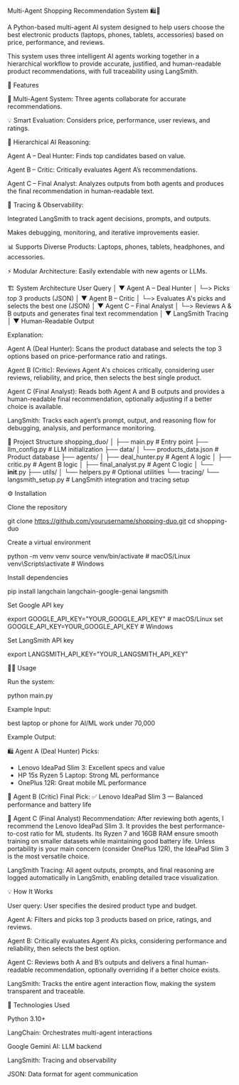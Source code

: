 Multi-Agent Shopping Recommendation System 🛍️🤖

A Python-based multi-agent AI system designed to help users choose the best electronic products (laptops, phones, tablets, accessories) based on price, performance, and reviews.

This system uses three intelligent AI agents working together in a hierarchical workflow to provide accurate, justified, and human-readable product recommendations, with full traceability using LangSmith.

🚀 Features

🛒 Multi-Agent System: Three agents collaborate for accurate recommendations.

💡 Smart Evaluation: Considers price, performance, user reviews, and ratings.

🤖 Hierarchical AI Reasoning:

Agent A – Deal Hunter: Finds top candidates based on value.

Agent B – Critic: Critically evaluates Agent A’s recommendations.

Agent C – Final Analyst: Analyzes outputs from both agents and produces the final recommendation in human-readable text.

🧭 Tracing & Observability:

Integrated LangSmith to track agent decisions, prompts, and outputs.

Makes debugging, monitoring, and iterative improvements easier.

📊 Supports Diverse Products: Laptops, phones, tablets, headphones, and accessories.

⚡ Modular Architecture: Easily extendable with new agents or LLMs.

🏗️ System Architecture
User Query
   │
   ▼
Agent A – Deal Hunter
   │
   └─> Picks top 3 products (JSON)
   │
   ▼
Agent B – Critic
   │
   └─> Evaluates A's picks and selects the best one (JSON)
   │
   ▼
Agent C – Final Analyst
   │
   └─> Reviews A & B outputs and generates final text recommendation
   │
   ▼
LangSmith Tracing
   │
   ▼
Human-Readable Output


Explanation:

Agent A (Deal Hunter): Scans the product database and selects the top 3 options based on price-performance ratio and ratings.

Agent B (Critic): Reviews Agent A's choices critically, considering user reviews, reliability, and price, then selects the best single product.

Agent C (Final Analyst): Reads both Agent A and B outputs and provides a human-readable final recommendation, optionally adjusting if a better choice is available.

LangSmith: Tracks each agent’s prompt, output, and reasoning flow for debugging, analysis, and performance monitoring.

📂 Project Structure
shopping_duo/
│
├── main.py                 # Entry point
├── llm_config.py           # LLM initialization
├── data/
│   └── products_data.json  # Product database
├── agents/
│   ├── deal_hunter.py      # Agent A logic
│   ├── critic.py           # Agent B logic
│   ├── final_analyst.py    # Agent C logic
│   └── __init__.py
├── utils/
│   └── helpers.py          # Optional utilities
└── tracing/
    └── langsmith_setup.py  # LangSmith integration and tracing setup

⚙️ Installation

Clone the repository

git clone https://github.com/yourusername/shopping-duo.git
cd shopping-duo


Create a virtual environment

python -m venv venv
source venv/bin/activate  # macOS/Linux
venv\Scripts\activate     # Windows


Install dependencies

pip install langchain langchain-google-genai langsmith


Set Google API key

export GOOGLE_API_KEY="YOUR_GOOGLE_API_KEY"  # macOS/Linux
set GOOGLE_API_KEY=YOUR_GOOGLE_API_KEY       # Windows


Set LangSmith API key

export LANGSMITH_API_KEY="YOUR_LANGSMITH_API_KEY"

🏃‍♂️ Usage

Run the system:

python main.py


Example Input:

best laptop or phone for AI/ML work under 70,000


Example Output:

🛍️ Agent A (Deal Hunter) Picks:
 - Lenovo IdeaPad Slim 3: Excellent specs and value
 - HP 15s Ryzen 5 Laptop: Strong ML performance
 - OnePlus 12R: Great mobile ML performance

🤖 Agent B (Critic) Final Pick:
 ✅ Lenovo IdeaPad Slim 3 — Balanced performance and battery life

🧩 Agent C (Final Analyst) Recommendation:
After reviewing both agents, I recommend the Lenovo IdeaPad Slim 3.
It provides the best performance-to-cost ratio for ML students.
Its Ryzen 7 and 16GB RAM ensure smooth training on smaller datasets while maintaining good battery life.
Unless portability is your main concern (consider OnePlus 12R), the IdeaPad Slim 3 is the most versatile choice.


LangSmith Tracing:
All agent outputs, prompts, and final reasoning are logged automatically in LangSmith, enabling detailed trace visualization.

💡 How It Works

User query: User specifies the desired product type and budget.

Agent A: Filters and picks top 3 products based on price, ratings, and reviews.

Agent B: Critically evaluates Agent A’s picks, considering performance and reliability, then selects the best option.

Agent C: Reviews both A and B’s outputs and delivers a final human-readable recommendation, optionally overriding if a better choice exists.

LangSmith: Tracks the entire agent interaction flow, making the system transparent and traceable.

🔧 Technologies Used

Python 3.10+

LangChain: Orchestrates multi-agent interactions

Google Gemini AI: LLM backend

LangSmith: Tracing and observability

JSON: Data format for agent communication
